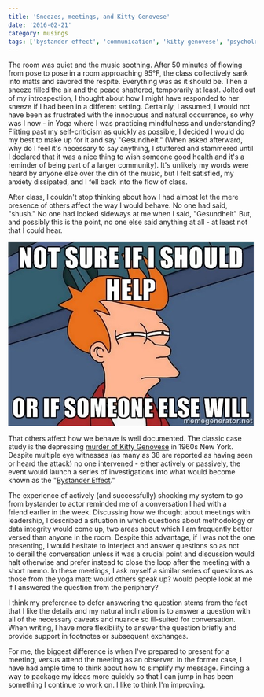 ```yaml
---
title: 'Sneezes, meetings, and Kitty Genovese'
date: '2016-02-21'
category: musings
tags: ['bystander effect', 'communication', 'kitty genovese', 'psychology']
---
```

The room was quiet and the music soothing. After 50 minutes of flowing from pose to pose in a room approaching 95°F, the class collectively sank into matts and savored the respite. Everything was as it should be. Then a sneeze filled the air and the peace shattered, temporarily at least. Jolted out of my introspection, I thought about how I might have responded to her sneeze if I had been in a different setting. Certainly, I assumed, I would not have been as frustrated with the innocuous and natural occurrence, so why was I now - in Yoga where I was practicing mindfulness and understanding? Flitting past my self-criticism as quickly as possible, I decided I would do my best to make up for it and say "Gesundheit." (When asked afterward, why do I feel it's necessary to say anything, I stuttered and stammered until I declared that it was a nice thing to wish someone good health and it's a reminder of being part of a larger community). It's unlikely my words were heard by anyone else over the din of the music, but I felt satisfied, my anxiety dissipated, and I fell back into the flow of class.

After class, I couldn't stop thinking about how I had almost let the mere presence of others affect the way I would behave. No one had said, "shush." No one had looked sideways at me when I said, "Gesundheit" But, and possibly this is the point, no one else said anything at all - at least not that I could hear.

![](./fry-meme.jpg)

That others affect how we behave is well documented. The classic case study is the depressing [murder of Kitty Genovese](https://en.wikipedia.org/wiki/Murder_of_Kitty_Genovese) in 1960s New York. Despite multiple eye witnesses (as many as 38 are reported as having seen or heard the attack) no one intervened - either actively or passively, the event would launch a series of investigations into what would become known as the "[Bystander Effect](https://en.wikipedia.org/wiki/Bystander_effect)."

The experience of actively (and successfully) shocking my system to go from bystander to actor reminded me of a conversation I had with a friend earlier in the week. Discussing how we thought about meetings with leadership, I described a situation in which questions about methodology or data integrity would come up, two areas about which I am frequently better versed than anyone in the room. Despite this advantage, if I was not the one presenting, I would hesitate to interject and answer questions so as not to derail the conversation unless it was a crucial point and discussion would halt otherwise and prefer instead to close the loop after the meeting with a short memo. In these meetings, I ask myself a similar series of questions as those from the yoga matt: would others speak up? would people look at me if I answered the question from the periphery?

I think my preference to defer answering the question stems from the fact that I like the details and my natural inclination is to answer a question with all of the necessary caveats and nuance so ill-suited for conversation. When writing, I have more flexibility to answer the question briefly and provide support in footnotes or subsequent exchanges.

For me, the biggest difference is when I've prepared to present for a meeting, versus attend the meeting as an observer. In the former case, I have had ample time to think about how to simplify my message. Finding a way to package my ideas more quickly so that I can jump in has been something I continue to work on. I like to think I'm improving.